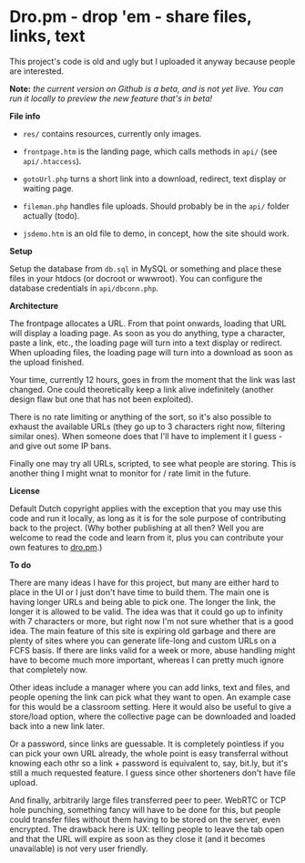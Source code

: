 # Dro.pm - drop 'em - share files, links, text

This project's code is old and ugly but I uploaded it anyway because people are interested.

**Note:** *the current version on Github is a beta, and is not yet live. You can run it locally to
preview the new feature that's in beta!*


**File info**

- `res/` contains resources, currently only images.

- `frontpage.htm` is the landing page, which calls methods in `api/` (see `api/.htaccess`).

- `gotoUrl.php` turns a short link into a download, redirect, text display or waiting page.

- `fileman.php` handles file uploads. Should probably be in the `api/` folder actually (todo).

- `jsdemo.htm` is an old file to demo, in concept, how the site should work.

**Setup**

Setup the database from `db.sql` in MySQL or something and place these files in your htdocs (or
docroot or wwwroot). You can configure the database credentials in `api/dbconn.php`.

**Architecture**

The frontpage allocates a URL. From that point onwards, loading that URL will display a loading page.
As soon as you do anything, type a character, paste a link, etc., the loading page will turn into a
text display or redirect. When uploading files, the loading page will turn into a download as soon
as the upload finished.

Your time, currently 12 hours, goes in from the moment that the link was last changed. One could
theoretically keep a link alive indefinitely (another design flaw but one that has not been exploited).

There is no rate limiting or anything of the sort, so it's also possible to exhaust the available
URLs (they go up to 3 characters right now, filtering similar ones). When someone does that I'll have
to implement it I guess - and give out some IP bans.

Finally one may try all URLs, scripted, to see what people are storing. This is another thing I might
wnat to monitor for / rate limit in the future.

**License**

Default Dutch copyright applies with the exception that you may use this code and run it locally,
as long as it is for the sole purpose of contributing back to the project. (Why bother publishing
at all then? Well you are welcome to read the code and learn from it, plus you can contribute your
own features to [dro.pm](http://dro.pm).)

**To do**

There are many ideas I have for this project, but many are either hard to place in the UI or I just
don't have time to build them. The main one is having longer URLs and being able to pick one. The
longer the link, the longer it is allowed to be valid. The idea was that it could go up to infinity
with 7 characters or more, but right now I'm not sure whether that is a good idea. The main feature
of this site is expiring old garbage and there are plenty of sites where you can generate life-long
and custom URLs on a FCFS basis. If there are links valid for a week or more, abuse handling might
have to become much more important, whereas I can pretty much ignore that completely now.

Other ideas include a manager where you can add links, text and files, and people opening the link
can pick what they want to open. An example case for this would be a classroom setting. Here it
would also be useful to give a store/load option, where the collective page can be downloaded and
loaded back into a new link later.

Or a password, since links are guessable. It is completely pointless if you can pick your own URL
already, the whole point is easy transferral without knowing each othr so a link + password is
equivalent to, say, bit.ly, but it's still a much requested feature. I guess since other shorteners
don't have file upload.

And finally, arbitrarily large files transferred peer to peer. WebRTC or TCP hole punching, something
fancy will have to be done for this, but people could transfer files without them having to be
stored on the server, even encrypted. The drawback here is UX: telling people to leave the tab open
and that the URL will expire as soon as they close it (and it becomes unavailable) is not very user
friendly.

